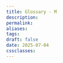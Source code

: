 ```yaml
---
title: Glossary - M
description: 
permalink: 
aliases: 
tags: 
draft: false
date: 2025-07-04
cssclasses:
---
```

